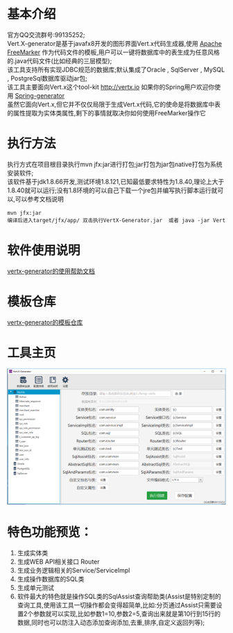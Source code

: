 # 基本介绍
官方QQ交流群号:99135252;<br/>
Vert.X-generator是基于javafx8开发的图形界面Vert.x代码生成器,使用 <a target="_blank" href="https://freemarker.apache.org/">Apache FreeMarker</a> 
作为代码文件的模板,用户可以一键将数据库中的表生成为任意风格的.java代码文件(比如经典的三层模型);<br>
该工具支持所有实现JDBC规范的数据库;默认集成了Oracle , SqlServer , MySQL , PostgreSql数据库驱动jar包;<br>
该工具主要面向Vert.x这个tool-kit <a href="http://vertx.io" target="_blank">http://vertx.io</a> 如果你的Spring用户欢迎你使用 <a href="https://github.com/EliMirren/Spring-generator" target="_blank">Spring-generator</a><br>
虽然它面向Vert.x,但它并不仅仅局限于生成Vert.x代码,它的使命是将数据库中表的属性提取为实体类属性,剩下的事情就取决你如何使用FreeMarker操作它<br>

# 执行方法
执行方式在项目根目录执行mvn jfx:jar进行打包;jar打包为jar包native打包为系统安装软件;<br/>
该软件基于jdk1.8.66开发,测试环境1.8.121,已知最低要求特性为1.8.40,理论上大于1.8.40就可以运行;没有1.8环境的可以自己下载一个jre包并编写执行脚本运行就可以,可以参考文档说明<br/>
```html
mvn jfx:jar
编译后进入target/jfx/app/ 双击执行VertX-Generator.jar  或者 java -jar VertX-Generator.jar
```

# 软件使用说明
[vertx-generator的使用帮助文档](http://duhua.gitee.io/vertx-generator-doc/)<br/>

# 模板仓库
[vertx-generator的模板仓库](https://github.com/EliMirren/Vert.X-generator-Template)<br/>

# 工具主页<br/>
![index](https://raw.githubusercontent.com/shenzhenMirren/MyGithubResources/master/image/vert.x-generator-index.png) 

# 特色功能预览：<br/>
<ol>
	<li>生成实体类</li>
	<li>生成WEB API相关接口 Router</li>
	<li>生成业务逻辑相关的Service/ServiceImpl</li>
	<li>生成操作数据库的SQL类</li>
	<li>生成单元测试</li>
	<li>软件最大的特色就是操作SQL类的SqlAssist查询帮助类(Assist是特别定制的查询工具,使用该工具一切操作都会变得超简单,比如:分页通过Assist只需要设置2个参数就可以实现,比如参数1=10,参数2=5,查询出来就是第10行到15行的数据,同时也可以防注入动态添加查询添加,去重,排序,自定义返回列等);
	</li>
</ol>

  


